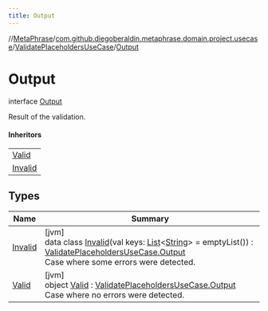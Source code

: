 ```yaml
---
title: Output
---
```

//[MetaPhrase](../../../../index.html)/[com.github.diegoberaldin.metaphrase.domain.project.usecase](../../index.html)/[ValidatePlaceholdersUseCase](../index.html)/[Output](index.html)



# Output

interface [Output](index.html)

Result of the validation.



#### Inheritors


| |
|---|
| [Valid](-valid/index.html) |
| [Invalid](-invalid/index.html) |


## Types


| Name | Summary |
|---|---|
| [Invalid](-invalid/index.html) | [jvm]<br>data class [Invalid](-invalid/index.html)(val keys: [List](https://kotlinlang.org/api/latest/jvm/stdlib/kotlin.collections/-list/index.html)&lt;[String](https://kotlinlang.org/api/latest/jvm/stdlib/kotlin/-string/index.html)&gt; = emptyList()) : [ValidatePlaceholdersUseCase.Output](index.html)<br>Case where some errors were detected. |
| [Valid](-valid/index.html) | [jvm]<br>object [Valid](-valid/index.html) : [ValidatePlaceholdersUseCase.Output](index.html)<br>Case where no errors were detected. |

